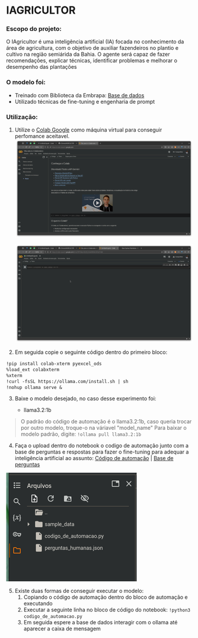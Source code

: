 # IAGRICULTOR

### Escopo do projeto:

<dl>
  <dt> O IAgricultor é uma inteligência artificial (IA) focada no conhecimento da área de agricultura, com o objetivo de auxiliar fazendeiros no plantio e cultivo na região semiárida da Bahia. O agente será capaz de fazer recomendações, explicar técnicas, identificar problemas e melhorar o desempenho das plantações</dt>
</dl>

### O modelo foi:

- Treinado com Biblioteca da Embrapa: [Base de dados](https://github.com/c13neto/IAGRICULTOR/blob/main/LINKS%20DOS%20ARTIGOS.xlsx)
- Utilizado técnicas de fine-tuning e engenharia de prompt

### Utilização:

1. Utilize o [Colab Google](https://colab.research.google.com/) como máquina virtual para conseguir perfomance aceitavel.
   ![Primeiro passo](image.png)

   ![passo](image_copy.png)
2. Em seguida copie o seguinte código dentro do primeiro bloco:

```
!pip install colab-xterm pyexcel_ods
%load_ext colabxterm
%xterm
!curl -fsSL https://ollama.com/install.sh | sh
!nohup ollama serve &
```

3. Baixe o modelo desejado, no caso desse experimento foi:

   - llama3.2:1b

> O padrão do código de automação é o llama3.2:1b, caso queria trocar por outro modelo, troque-o na váriavel "model_name"
> Para baixar o modelo padrão, digite: ``!ollama pull llama3.2:1b``

4. Faça o upload dentro do notebook o codigo de automação junto com a base de perguntas e respostas para fazer o fine-tuning para adequar a inteligência artificial ao assunto: [Código de automação](https://github.com/c13neto/IAGRICULTOR/blob/main/codigo_de_automacao.py) | [Base de perguntas](https://github.com/c13neto/IAGRICULTOR/blob/main/perguntas_humanas.json)

![quarto passo](image-copy.png)

5. Existe duas formas de conseguir executar o modelo:
   1. Copiando o código de automação dentro do bloco de automação e executando
   2. Executar a seguinte linha no bloco de código do notebook: ``!python3 codigo_de_automacao.py``
   3. Em seguida espere a base de dados interagir com o ollama até aparecer a caixa de mensagem
